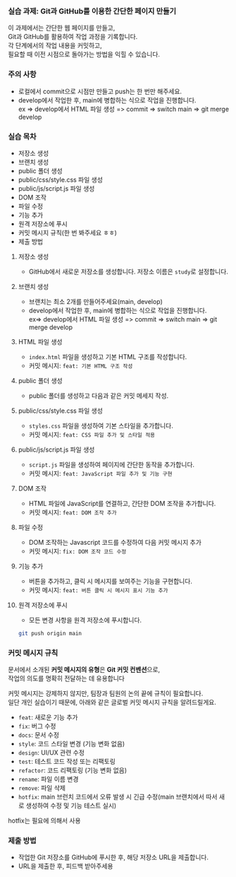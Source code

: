 ### 실습 과제: Git과 GitHub를 이용한 간단한 페이지 만들기

이 과제에서는 간단한 웹 페이지를 만들고,  
Git과 GitHub를 활용하여 작업 과정을 기록합니다.  
각 단계에서의 작업 내용을 커밋하고,  
필요할 때 이전 시점으로 돌아가는 방법을 익힐 수 있습니다.

### 주의 사항

- 로컬에서 commit으로 시점만 만들고 push는 한 번만 해주세요.
- develop에서 작업한 후, main에 병합하는 식으로 작업을 진행합니다.  
ex => develop에서 HTML 파일 생성 => commit => switch main => git merge develop

### 실습 목차

- 저장소 생성
- 브랜치 생성
- public 폴더 생성
- public/css/style.css 파일 생성
- public/js/script.js 파일 생성
- DOM 조작
- 파일 수정
- 기능 추가
- 원격 저장소에 푸시
- 커밋 메시지 규칙(한 번 봐주세요 ㅎㅎ)
- 제출 방법

1. 저장소 생성

   - GitHub에서 새로운 저장소를 생성합니다. 저장소 이름은 `study`로 설정합니다.

2. 브랜치 생성

   - 브랜치는 최소 2개를 만들어주세요(main, develop)
   - develop에서 작업한 후, main에 병합하는 식으로 작업을 진행합니다.  
   ex=> develop에서 HTML 파일 생성 => commit => switch main => git merge develop

2. HTML 파일 생성
   - `index.html` 파일을 생성하고 기본 HTML 구조를 작성합니다.
   - 커밋 메시지: `feat: 기본 HTML 구조 작성`

3. public 폴더 생성
   - public 폴더를 생성하고 다음과 같은 커밋 메세지 작성.

4. public/css/style.css 파일 생성
   - `styles.css` 파일을 생성하여 기본 스타일을 추가합니다.
   - 커밋 메시지: `feat: CSS 파일 추가 및 스타일 적용`

5. public/js/script.js 파일 생성
   - `script.js` 파일을 생성하여 페이지에 간단한 동작을 추가합니다.
   - 커밋 메시지: `feat: JavaScript 파일 추가 및 기능 구현`

6. DOM 조작
   - HTML 파일에 JavaScript를 연결하고, 간단한 DOM 조작을 추가합니다.
   - 커밋 메시지: `feat: DOM 조작 추가`

7. 파일 수정
   - DOM 조작하는 Javascript 코드를 수정하여 다음 커밋 메시지 추가
   - 커밋 메시지: `fix: DOM 조작 코드 수정`

8. 기능 추가
   - 버튼을 추가하고, 클릭 시 메시지를 보여주는 기능을 구현합니다.
   - 커밋 메시지: `feat: 버튼 클릭 시 메시지 표시 기능 추가`

9. 원격 저장소에 푸시
    - 모든 변경 사항을 원격 저장소에 푸시합니다.
    
    ```sh
    git push origin main
    ```

### 커밋 메시지 규칙

문서에서 소개된 **커밋 메시지의 유형**은 **Git 커밋 컨벤션**으로,  
작업의 의도를 명확히 전달하는 데 유용합니다

커밋 메시지는 강제하지 않지만, 팀장과 팀원의 논의 끝에 규칙이 필요합니다.  
일단 개인 실습이기 때문에, 아래와 같은 글로벌 커밋 메시지 규칙을 알려드릴게요.  

- `feat`: 새로운 기능 추가  
- `fix`: 버그 수정  
- `docs`: 문서 수정  
- `style`: 코드 스타일 변경 (기능 변화 없음)  
- `design`: UI/UX 관련 수정  
- `test`: 테스트 코드 작성 또는 리팩토링  
- `refactor`: 코드 리팩토링 (기능 변화 없음)  
- `rename`: 파일 이름 변경  
- `remove`: 파일 삭제  
- `hotfix`: main 브런치 코드에서 오류 발생 시 긴급 수정(main 브랜치에서 따서 새로 생성하여 수정 및 기능 테스트 실시)  

hotfix는 필요에 의해서 사용

### 제출 방법

- 작업한 Git 저장소를 GitHub에 푸시한 후, 해당 저장소 URL을 제출합니다.
- URL을 제출한 후, 피드백 받아주세용
